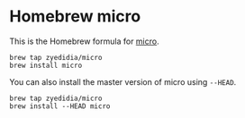 # Homebrew micro

This is the Homebrew formula for [micro](https://github.com/zyedidia/micro).

```
brew tap zyedidia/micro
brew install micro
```

You can also install the master version of micro using `--HEAD`.

```
brew tap zyedidia/micro
brew install --HEAD micro
```
